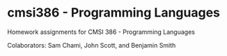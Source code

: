 # cmsi386 - Programming Languages
Homework assignments for CMSI 386 - Programming Languages

Colaborators: Sam Chami, John Scott, and Benjamin Smith
